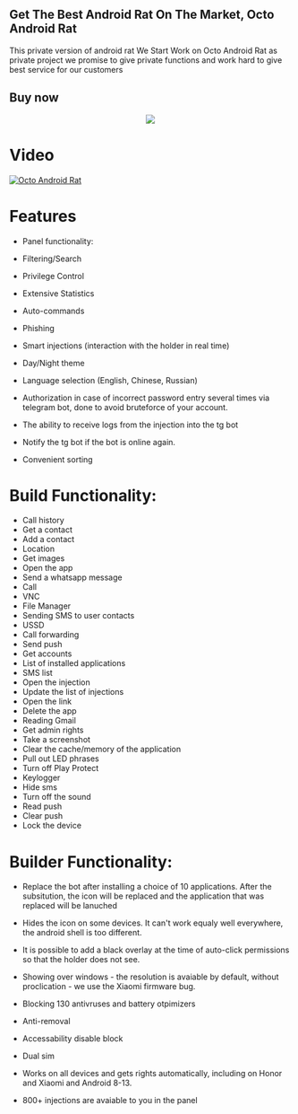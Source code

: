 
## Get The Best Android Rat On The Market, Octo Android Rat
This private version of android rat We Start Work on Octo Android Rat as private project we promise to give private functions and work hard to give best service for our customers
## Buy now
<div align="center">
  <a href="https://telegram.me/caseofficer">
    <img src="https://img.shields.io/badge/Telegram-2CA5E0?style=for-the-badge&logo=telegram&logoColor=white">
  </a>
</div>

# Video

[![Octo Android Rat](https://img.youtube.com/vi/T2VRndSrKWs/0.jpg)](https://www.youtube.com/watch?v=T2VRndSrKWs)


# Features

- Panel functionality:

- Filtering/Search
- Privilege Control
- Extensive Statistics
- Auto-commands
- Phishing
- Smart injections (interaction with the holder in real time)
- Day/Night theme
- Language selection (English, Chinese, Russian)
- Authorization in case of incorrect password entry several times via telegram bot, done to avoid bruteforce of your account.
- The ability to receive logs from the injection into the tg bot
- Notify the tg bot if the bot is online again.
- Convenient sorting

# Build Functionality:

- Call history
- Get a contact
- Add a contact
- Location
- Get images
- Open the app
- Send a whatsapp message
- Call
- VNC
- File Manager
- Sending SMS to user contacts
- USSD
- Call forwarding
- Send push
- Get accounts
- List of installed applications
- SMS list
- Open the injection
- Update the list of injections
- Open the link
- Delete the app
- Reading Gmail
- Get admin rights
- Take a screenshot
- Clear the cache/memory of the application
- Pull out LED phrases
- Turn off Play Protect
- Keylogger
- Hide  sms
- Turn off the sound
- Read push
- Clear push
- Lock the device

# Builder Functionality:

- Replace the bot after installing a choice of 10 applications. After the subsitution, the icon will be replaced and the application that was replaced will be lanuched
- Hides the icon on some devices. It can't work equaly well everywhere, the android shell is too different.
- It is possible to add a black overlay at the time of auto-click permissions so that the holder does not see.
- Showing over windows - the resolution is avaiable by default, without proclication - we use the Xiaomi firmware bug.
- Blocking 130 antivruses and battery otpimizers
- Anti-removal
- Accessability disable block
- Dual sim
- Works on all devices and gets rights automatically, including on Honor and Xiaomi and Android 8-13.

- 800+ injections are avaiable to you in the panel
